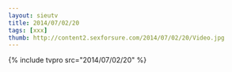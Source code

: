 ```yaml
--- 
layout: sieutv
title: 2014/07/02/20
tags: [xxx]
thumb: http://content2.sexforsure.com/2014/07/02/20/Video.jpg
---
```

{% include tvpro src="2014/07/02/20" %} 
